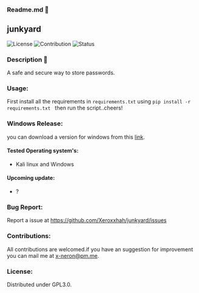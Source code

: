 ### Readme.md 👋
## junkyard
![License](https://img.shields.io/badge/License-GPL3.0-<brightgreen>)
![Contribution](https://img.shields.io/badge/Contributions-Welcome-<brightgreen>)
![Status](https://img.shields.io/badge/Status-Alive-<brightgreen>)
### Description 🔶
A safe and secure way to store passwords.
### Usage:
First install all the requirements in ```requirements.txt``` using ```pip install -r requirements.txt``` &nbsp;
then run the script..cheers!
 ### Windows Release:
 you can download a version for windows from this [link](https://github.com/Xeroxxhah/junkyard/issues).
#### Tested Operating system's:
- Kali linux and Windows
#### Upcoming update:
- ?
### Bug Report:
Report a issue at https://github.com/Xeroxxhah/junkyard/issues
### Contributions:
All contributions are welcomed.if you have an suggestion for improvement you can mail me at x-neron@pm.me.
### License:
Distributed under GPL3.0.
